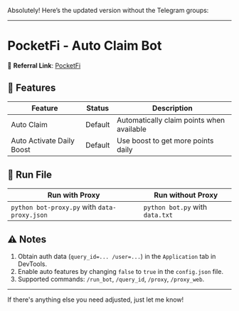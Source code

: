 Absolutely! Here’s the updated version without the Telegram groups:

---

# PocketFi - Auto Claim Bot

🔗 **Referral Link**: [PocketFi](https://t.me/pocketfi_bot/Mining?startapp=6173601862)

## 🌟 Features

| **Feature**                 | **Status** | **Description**                 |
| --------------------------- | ---------- | --------------------------------|
| Auto Claim                  | Default    | Automatically claim points when available |
| Auto Activate Daily Boost   | Default    | Use boost to get more points daily |

## 🚀 Run File

| **Run with Proxy**                      | **Run without Proxy**       |
| --------------------------------------- | --------------------------- |
| `python bot-proxy.py` with `data-proxy.json`   | `python bot.py` with `data.txt`    |

## ⚠️ Notes

1. Obtain auth data (`query_id=... /user=...`) in the `Application` tab in DevTools.
2. Enable auto features by changing `false` to `true` in the `config.json` file.
3. Supported commands: `/run_bot`, `/query_id`, `/proxy`, `/proxy_web`.

---

If there's anything else you need adjusted, just let me know!
